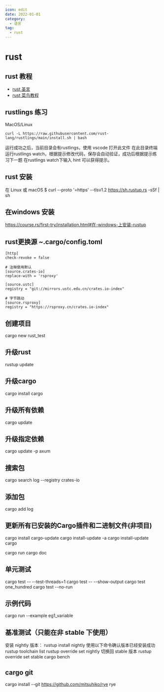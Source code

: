 ```yaml
---
icon: edit
date: 2022-01-01
category:
  - 语言
tag:
  - rust
---
```


# rust
## rust 教程
* [rust 圣言](https://course.rs/)
* [rust 菜鸟教程](https://www.runoob.com/rust/rust-tutorial.html)

## rustlings 练习
MacOS/Linux
```
curl -L https://raw.githubusercontent.com/rust-lang/rustlings/main/install.sh | bash
```
运行成功之后，当前目录会有rustlings，使用 vscode 打开此文件
在此目录终端运行rustlings watch，根据提示修改代码，保存会自动验证，成功后根据提示练习下一题
在rustlings watch下输入 hint 可以获得提示。

## rust 安装
在 Linux 或 macOS
$ curl --proto '=https' --tlsv1.2 https://sh.rustup.rs -sSf | sh
## 在windows 安装
https://course.rs/first-try/installation.html#在-windows-上安装-rustup

## rust更换源 ~.cargo/config.toml

```
[http]
check-revoke = false

# 注释使用默认
[source.crates-io]
replace-with = 'rsproxy'

[source.ustc]
registry = "git://mirrors.ustc.edu.cn/crates.io-index"

# 字节跳动
[source.rsproxy]
registry = "https://rsproxy.cn/crates.io-index"
```
## 创建项目
cargo new rust_test

## 升级rust
rustup update
## 升级cargo
cargo install cargo
## 升级所有依赖
cargo update
## 升级指定依赖
cargo update -p axum
## 搜索包
cargo search log --registry crates-io
## 添加包
cargo add log
## 更新所有已安装的Cargo插件和二进制文件(非项目)
cargo install cargo-update
cargo install-update -a
cargo install-update cargo


cargo run
cargo doc

## 单元测试
cargo test -- --test-threads=1
cargo test -- --show-output
cargo test one_hundred
cargo test --no-run 

## 示例代码
cargo run --example eg1_variable


## 基准测试（只能在非 stable 下使用）
安装 nightly 版本：
rustup install nightly
使用以下命令确认版本已经安装成功
rustup toolchain list
rustup override set nightly
切换回 stable 版本
rustup override set stable
cargo bench

## cargo git
cargo install --git https://github.com/mitsuhiko/rye rye

